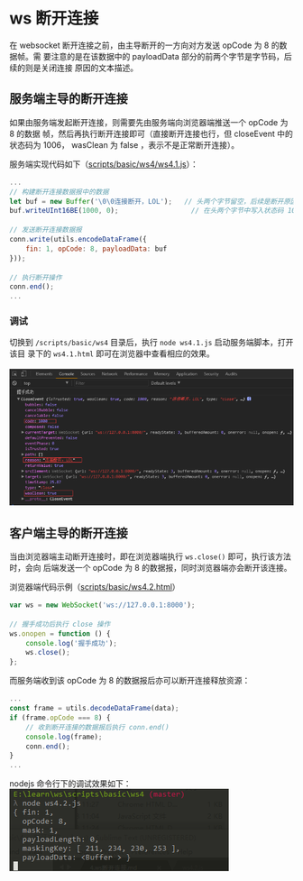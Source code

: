 # ws 断开连接
在 websocket 断开连接之前，由主导断开的一方向对方发送 opCode 为 8 的数据帧。需
要注意的是在该数据中的 payloadData 部分的前两个字节是字节码，后续的则是关闭连接
原因的文本描述。

## 服务端主导的断开连接
如果由服务端发起断开连接，则需要先由服务端向浏览器端推送一个 opCode 为 8 的数据
帧，然后再执行断开连接即可（直接断开连接也行，但 closeEvent 中的状态码为 1006，
wasClean 为 false ，表示不是正常断开连接）。

服务端实现代码如下（[scripts/basic/ws4/ws4.1.js](/scripts/basic/ws4/ws4.1.js)）：
```js
...
// 构建断开连接数据报中的数据
let buf = new Buffer('\0\0连接断开，LOL');   // 头两个字节留空，后续是断开原因
buf.writeUInt16BE(1000, 0);                  // 在头两个字节中写入状态码 1000

// 发送断开连接数据报
conn.write(utils.encodeDataFrame({
    fin: 1, opCode: 8, payloadData: buf
}));

// 执行断开操作
conn.end();
...
```

### 调试
切换到 `/scripts/basic/ws4` 目录后，执行 `node ws4.1.js` 启动服务端脚本，打开该目
录下的 `ws4.1.html` 即可在浏览器中查看相应的效果。

![docs/basic/ws4.1.png](/docs/basic/ws4.1.png)

## 客户端主导的断开连接
当由浏览器端主动断开连接时，即在浏览器端执行 `ws.close()` 即可，执行该方法时，会向
后端发送一个 opCode 为 8 的数据报，同时浏览器端亦会断开该连接。

浏览器端代码示例（[scripts/basic/ws4.2.html](scripts/basic/ws4.2.html)）
```js
var ws = new WebSocket('ws://127.0.0.1:8000');

// 握手成功后执行 close 操作
ws.onopen = function () {
    console.log('握手成功');
    ws.close();
};
```

而服务端收到该 opCode 为 8 的数据报后亦可以断开连接释放资源：
```js
...
const frame = utils.decodeDataFrame(data);
if (frame.opCode === 8) {
    // 收到断开连接的数据报后执行 conn.end()
    console.log(frame);
    conn.end();
}
...
```

nodejs 命令行下的调试效果如下：  
![docs/basic/ws4.2.png](/docs/basic/ws4.2.png)